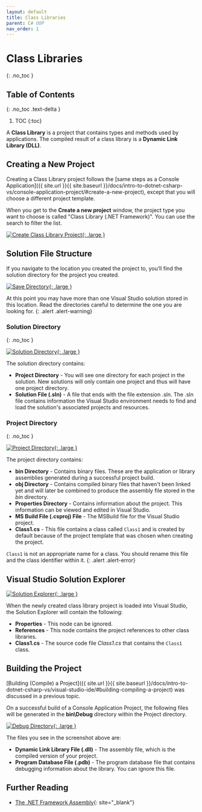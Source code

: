 ```yaml
---
layout: default
title: Class Libraries
parent: C# OOP
nav_order: 1
---
```


# Class Libraries
{: .no_toc }

## Table of Contents
{: .no_toc .text-delta }

1. TOC
{:toc}

A **Class Library** is a project that contains types and methods used by applications. The compiled result of a class library is a **Dynamic Link Library (DLL)**.

## Creating a New Project

Creating a Class Library project follows the [same steps as a Console Application]({{ site.url }}{{ site.baseurl }}/docs/intro-to-dotnet-csharp-vs/console-application-project/#create-a-new-project), except that you will choose a different project template.

When you get to the **Create a new project** window, the project type you want to choose is called "Class Library (.NET Framework)". You can use the search to filter the list.

[![Create Class Library Project](../images/class-libraries/create-class-library-project.png "Create Class Library Project"){: .large }](../images/class-libraries/create-class-library-project.png)

## Solution File Structure

If you navigate to the location you created the project to, you’ll find the solution directory for the project you created.

[![Save Directory](../images/class-libraries/save-directory.png "Save Directory"){: .large }](../images/class-libraries/save-directory.png)

At this point you may have more than one Visual Studio solution stored in this location. Read the directories careful to determine the one you are looking for.
{: .alert .alert-warning}

### Solution Directory
{: .no_toc }

[![Solution Directory](../images/class-libraries/solution-directory.png "Solution Directory"){: .large }](../images/class-libraries/solution-directory.png)

The solution directory contains:

* **Project Directory** - You will see one directory for each project in the solution. New solutions will only contain one project and thus will have one project directory.
* **Solution File (.sln)** - A file that ends with the file extension .sln. The .sln file contains information the Visual Studio environment needs to find and load the solution's associated projects and resources.

### Project Directory
{: .no_toc }

[![Project Directory](../images/class-libraries/project-directory.png "Project Directory"){: .large }](../images/class-libraries/project-directory.png)

The project directory contains:

* **bin Directory** - Contains binary files. These are the application or library assemblies generated during a successful project build.
* **obj Directory** - Contains compiled binary files that haven't been linked yet and will later be combined to produce the assembly file stored in the _bin_ directory.
* **Properties Directory** - Contains information about the project. This information can be viewed and edited in Visual Studio.
* **MS Build File (.csproj) File** - The MSBuild file for the Visual Studio project.
* **Class1.cs** - This file contains a class called `Class1` and is created by default because of the project template that was chosen when creating the project.

`Class1` is not an appropriate name for a class. You should rename this file and the class identifier within it.
{: .alert .alert-error}

## Visual Studio Solution Explorer

[![Solution Explorer](../images/class-libraries/solution-explorer.png "Solution Explorer"){: .large }](../images/class-libraries/solution-explorer.png)

When the newly created class library project is loaded into Visual Studio, the Solution Explorer will contain the following:

* **Properties** - This node can be ignored.
* **References** - This node contains the project references to other class libraries.
* **Class1.cs** - The source code file _Class1.cs_ that contains the `Class1` class.

## Building the Project

[Building (Compile) a Project]({{ site.url }}{{ site.baseurl }}/docs/intro-to-dotnet-csharp-vs/visual-studio-ide/#building-compiling-a-project) was discussed in a previous topic.

On a successful build of a Console Application Project, the following files will be generated in the **bin\Debug** directory within the Project directory.

[![Debug Directory](../images/class-libraries/debug-directory.png "Debug Directory"){: .large }](../images/class-libraries/debug-directory.png)

The files you see in the screenshot above are:

* **Dynamic Link Library File (.dll)** - The assembly file, which is the compiled version of your project.
* **Program Database File (.pdb)** - The program database file that contains debugging information about the library. You can ignore this file.

## Further Reading

* [The .NET Framework Assembly](https://docs.microsoft.com/en-us/troubleshoot/windows-client/deployment/dynamic-link-library#the-net-framework-assembly){: site="_blank"}
